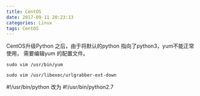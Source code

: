 ```yaml
---
title: CentOS
date: 2017-09-11 20:23:13
categories: Linux
tags: CentOS
---
```

CentOS升级Python 之后，由于将默认的python 指向了python3，yum不能正常使用，
需要编辑yum 的配置文件。

`sudo vim /usr/bin/yum`

`sudo vim /usr/libexec/urlgrabber-ext-down`

 #!/usr/bin/python 改为 #!/usr/bin/python2.7


